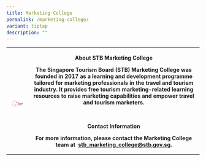 ```yaml
---
title: Marketing College
permalink: /marketing-college/
variant: tiptap
description: ""
---
```

<table>
<tbody>
<tr>
<th rowspan="1" colspan="1">
<p></p>
<div class="isomer-image-wrapper">
<img style="width: 100%" height="auto" width="100%" alt="stb's marketing college logo" src="/images/STB_Marketing_College_Logo.png">
</div>
</th>
<th rowspan="1" colspan="1">
<p>About STB Marketing College</p>
<p>The Singapore Tourism Board (STB) Marketing College was founded in 2017
as a learning and development programme tailored for marketing professionals
in the travel and tourism industry. It provides free tourism marketing-related
learning resources to raise marketing capabilities and empower travel and
tourism marketers.</p>
<p>&nbsp;</p>
<p>Contact Information</p>
<p>For more information, please contact the Marketing College team at&nbsp;
<a href="mailto:stb_marketing_college@stb.gov.sg" rel="noopener noreferrer nofollow" target="_blank">stb_marketing_college@stb.gov.sg</a>.</p>
<p></p>
</th>
</tr>
</tbody>
</table>
<p></p>